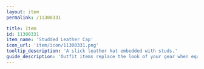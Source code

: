 ```yaml
---
layout: item
permalink: /11300331

title: Item
id: 11300331
item_name: 'Studded Leather Cap'
icon_url: 'item/icon/11300331.png'
tooltip_description: 'A slick leather hat embedded with studs.'
guide_description: 'Outfit items replace the look of your gear when equipped.'
---
```


